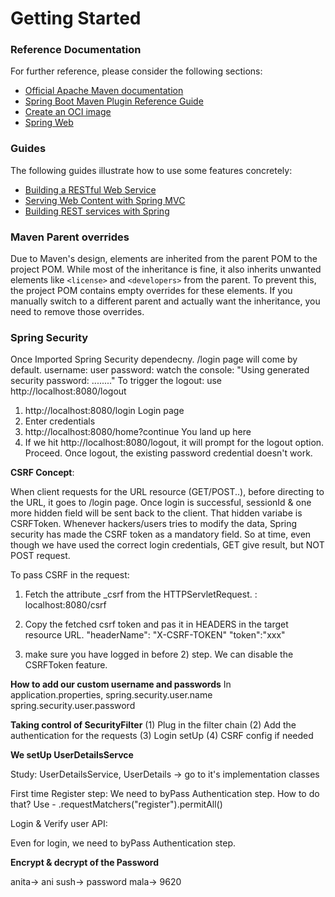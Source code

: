 # Getting Started

### Reference Documentation
For further reference, please consider the following sections:

* [Official Apache Maven documentation](https://maven.apache.org/guides/index.html)
* [Spring Boot Maven Plugin Reference Guide](https://docs.spring.io/spring-boot/3.3.5/maven-plugin)
* [Create an OCI image](https://docs.spring.io/spring-boot/3.3.5/maven-plugin/build-image.html)
* [Spring Web](https://docs.spring.io/spring-boot/3.3.5/reference/web/servlet.html)

### Guides
The following guides illustrate how to use some features concretely:

* [Building a RESTful Web Service](https://spring.io/guides/gs/rest-service/)
* [Serving Web Content with Spring MVC](https://spring.io/guides/gs/serving-web-content/)
* [Building REST services with Spring](https://spring.io/guides/tutorials/rest/)

### Maven Parent overrides

Due to Maven's design, elements are inherited from the parent POM to the project POM.
While most of the inheritance is fine, it also inherits unwanted elements like `<license>` and `<developers>` from the parent.
To prevent this, the project POM contains empty overrides for these elements.
If you manually switch to a different parent and actually want the inheritance, you need to remove those overrides.

### Spring Security
Once Imported Spring Security dependecny. /login page will come by default.
username: user
password: watch the console: "Using generated security password: ........"
To trigger the logout: use http://localhost:8080/logout
1) http://localhost:8080/login Login page
2) Enter credentials
3) http://localhost:8080/home?continue You land up here
4) If we hit http://localhost:8080/logout, it will prompt for the logout option. Proceed.
Once logout, the existing password credential doesn't work.

**CSRF Concept**:

When client requests for the URL resource (GET/POST..), before directing to the URL, it goes to /login page.
Once login is successful, sessionId & one more hidden field will be sent back to the client.
That hidden variabe is CSRFToken.
Whenever hackers/users tries to modify the data, Spring security has made the CSRF token as a mandatory field.
So at time, even though we have used the correct login credentials, GET give result, but NOT POST request.

To pass CSRF in the request:
1) Fetch the attribute _csrf from the HTTPServletRequest. : localhost:8080/csrf 
2) Copy the fetched csrf token and pas it in HEADERS in the target resource URL.
   "headerName": "X-CSRF-TOKEN"
    "token":"xxx"

3) make sure you have logged in before 2) step.
We can disable the CSRFToken feature.

**How to add our custom username and passwords**
In application.properties,
    spring.security.user.name
    spring.security.user.password

**Taking control of SecurityFilter**
(1) Plug in the filter chain
(2) Add the authentication for the requests
(3) Login setUp
(4) CSRF config if needed

**We setUp UserDetailsServce**

Study: UserDetailsService, UserDetails -> go to it's implementation classes

First time Register step: We need to byPass Authentication step. How to do that?
Use -  .requestMatchers("register").permitAll()


Login & Verify user API:

Even for login, we need to byPass Authentication step.


**Encrypt & decrypt of the Password**

anita-> ani
sush-> password
mala-> 9620